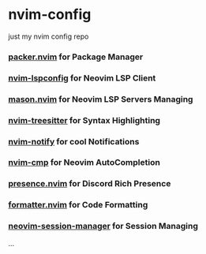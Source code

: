 # nvim-config

just my nvim config repo

### [packer.nvim](https://github.com/wbthomason/packer.nvim) for Package Manager
### [nvim-lspconfig](https://github.com/neovim/nvim-lspconfig) for Neovim LSP Client
### [mason.nvim](https://github.com/williamboman/mason.nvim) for Neovim LSP Servers Managing
### [nvim-treesitter](https://github.com/nvim-treesitter/nvim-treesitter) for Syntax Highlighting
### [nvim-notify](https://github.com/rcarriga/nvim-notify) for cool Notifications
### [nvim-cmp](https://github.com/hrsh7th/nvim-cmp) for Neovim AutoCompletion
### [presence.nvim](https://github.com/andweeb/presence.nvim) for Discord Rich Presence
### [formatter.nvim](https://github.com/mhartington/formatter.nvim) for Code Formatting
### [neovim-session-manager](https://github.com/Shatur/neovim-session-manager) for Session Managing
...
